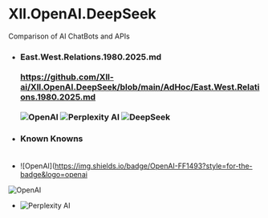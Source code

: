 # Xll.OpenAI.DeepSeek
Comparison of AI ChatBots and APIs

- ### East.West.Relations.1980.2025.md<br><br> https://github.com/Xll-ai/Xll.OpenAI.DeepSeek/blob/main/AdHoc/East.West.Relations.1980.2025.md<br> <br>![OpenAI](https://img.shields.io/badge/OpenAI-412991?style=for-the-badge&logo=openai&logoColor=white) ![Perplexity AI](https://img.shields.io/badge/Perplexity%20AI-232A45?style=for-the-badge&logo=perplexity&logoColor=white) ![DeepSeek](https://img.shields.io/badge/DeepSeek-1E90FF?style=for-the-badge&logo=deepseek&logoColor=white)


- ### Known Knowns <br><br> 

- ![OpenAI](https://img.shields.io/badge/OpenAI-FF1493?style=for-the-badge&logo=openai


![OpenAI](https://img.shields.io/badge/OpenAI-FF4500?style=for-the-badge&logo=openai&logoColor=white)


- ![Perplexity AI](https://img.shields.io/badge/Perplexity%20AI-FF8C00?style=for-the-badge&logo=perplexity&logoColor=white)

